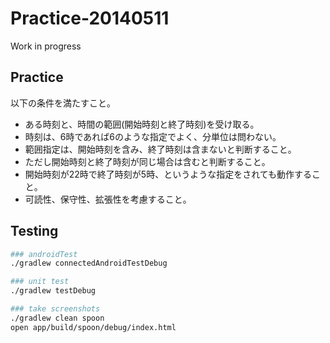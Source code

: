# Practice-20140511

Work in progress

## Practice

以下の条件を満たすこと。

- ある時刻と、時間の範囲(開始時刻と終了時刻)を受け取る。
- 時刻は、6時であれば6のような指定でよく、分単位は問わない。
- 範囲指定は、開始時刻を含み、終了時刻は含まないと判断すること。
- ただし開始時刻と終了時刻が同じ場合は含むと判断すること。
- 開始時刻が22時で終了時刻が5時、というような指定をされても動作すること。
- 可読性、保守性、拡張性を考慮すること。

## Testing

``` sh
### androidTest
./gradlew connectedAndroidTestDebug

### unit test
./gradlew testDebug

### take screenshots
./gradlew clean spoon
open app/build/spoon/debug/index.html
```

